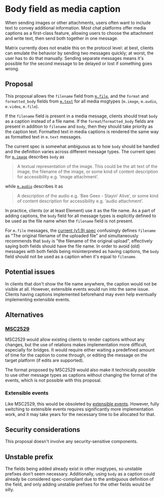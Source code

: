 # Body field as media caption

When sending images or other attachments, users often want to include text to
convey additional information. Most chat platforms offer media captions as a
first-class feature, allowing users to choose the attachment and write text,
then send both together in one message.

Matrix currently does not enable this on the protocol level: at best, clients
can emulate the behavior by sending two messages quickly; at worst, the user
has to do that manually. Sending separate messages means it's possible for
the second message to be delayed or lost if something goes wrong.

## Proposal

This proposal allows the `filename` field from [`m.file`], and the `format` and
`formatted_body` fields from [`m.text`] for all media msgtypes (`m.image`,
`m.audio`, `m.video`, `m.file`).

If the `filename` field is present in a media message, clients should treat
`body` as a caption instead of a file name. If the `format`/`formatted_body`
fields are present in addition to `filename` and `body`, then they should take
priority as the caption text. Formatted text in media captions is rendered the
same way as formatted text in `m.text` messages.

The current spec is somewhat ambiguous as to how `body` should be handled and
the definition varies across different message types. The current spec for
[`m.image`] describes `body` as

> A textual representation of the image. This could be the alt text of the
> image, the filename of the image, or some kind of content description for
> accessibility e.g. ‘image attachment’.

while [`m.audio`] describes it as

> A description of the audio e.g. ‘Bee Gees - Stayin’ Alive’, or some kind of
> content description for accessibility e.g. ‘audio attachment’.

In practice, clients (or at least Element) use it as the file name. As a part
of adding captions, the `body` field for all message types is explicitly
defined to be used as the file name when the `filename` field is not present.

For `m.file` messages, the [current (v1.9) spec][`m.file`] confusingly defines
`filename` as "The original filename of the uploaded file" and simultaneously
recommends that `body` is "the filename of the original upload", effectively
saying both fields should have the file name. In order to avoid (old) messages
with both fields being misinterpreted as having captions, the `body` field
should not be used as a caption when it's equal to `filename`.

[`m.file`]: https://spec.matrix.org/v1.9/client-server-api/#mfile
[`m.text`]: https://spec.matrix.org/v1.9/client-server-api/#mtext
[`m.image`]: https://spec.matrix.org/v1.9/client-server-api/#mimage
[`m.audio`]: https://spec.matrix.org/v1.9/client-server-api/#maudio

## Potential issues

In clients that don't show the file name anywhere, the caption would not be
visible at all. However, extensible events would run into the same issue.
Clients having captions implemented beforehand may even help eventually
implementing extensible events.

## Alternatives

### [MSC2529](https://github.com/matrix-org/matrix-spec-proposals/pull/2529)

MSC2529 would allow existing clients to render captions without any changes,
but the use of relations makes implementation more difficult, especially for
bridges. It would require either waiting a predefined amount of time for the
caption to come through, or editing the message on the target platform (if
edits are supported).

The format proposed by MSC2529 would also make it technically possible to use
other message types as captions without changing the format of the events,
which is not possible with this proposal.

### Extensible events

Like MSC2529, this would be obsoleted by [extensible events](https://github.com/matrix-org/matrix-spec-proposals/pull/3552).
However, fully switching to extensible events requires significantly more
implementation work, and it may take years for the necessary time to be
allocated for that.

## Security considerations

This proposal doesn't involve any security-sensitive components.

## Unstable prefix

The fields being added already exist in other msgtypes, so unstable prefixes
don't seem necessary. Additionally, using `body` as a caption could already be
considered spec-compliant due to the ambiguous definition of the field, and
only adding unstable prefixes for the other fields would be silly.
